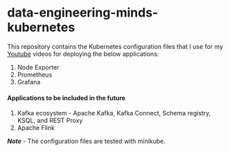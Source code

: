 # data-engineering-minds-kubernetes
This repository contains the Kubernetes configuration files that I use for my [Youtube](https://www.youtube.com/channel/UCya8wCkH9PSQQgT-50ohYvQ) videos for deploying the below applications:
1. Node Exporter
2. Prometheus
3. Grafana

#### Applications to be included in the future
1. Kafka ecosystem - Apache Kafka, Kafka Connect, Schema registry, KSQL, and REST Proxy
2. Apache Flink

***Note*** - The configuration files are tested with minikube.